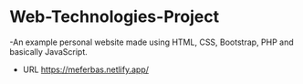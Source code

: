 # Web-Technologies-Project

-An example personal website made using HTML, CSS, Bootstrap, PHP and basically JavaScript.
- URL https://meferbas.netlify.app/
